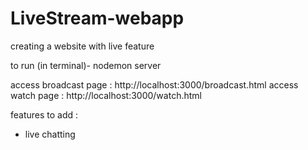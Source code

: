 # LiveStream-webapp
creating a website with live feature

to run (in terminal)- 
nodemon server

access broadcast page : http://localhost:3000/broadcast.html
access watch page : http://localhost:3000/watch.html

features to add : 
- live chatting

